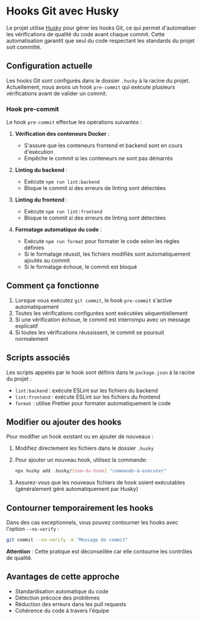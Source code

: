 # Hooks Git avec Husky

Le projet utilise [Husky](https://typicode.github.io/husky/) pour gérer les hooks Git, ce qui permet d'automatiser les vérifications de qualité du code avant chaque commit. Cette automatisation garantit que seul du code respectant les standards du projet soit committé.

## Configuration actuelle

Les hooks Git sont configurés dans le dossier `.husky` à la racine du projet. Actuellement, nous avons un hook `pre-commit` qui exécute plusieurs vérifications avant de valider un commit.

### Hook pre-commit

Le hook `pre-commit` effectue les opérations suivantes :

1. **Vérification des conteneurs Docker** :
   - S'assure que les conteneurs frontend et backend sont en cours d'exécution
   - Empêche le commit si les conteneurs ne sont pas démarrés

2. **Linting du backend** :
   - Exécute `npm run lint:backend`
   - Bloque le commit si des erreurs de linting sont détectées

3. **Linting du frontend** :
   - Exécute `npm run lint:frontend`
   - Bloque le commit si des erreurs de linting sont détectées

4. **Formatage automatique du code** :
   - Exécute `npm run format` pour formater le code selon les règles définies
   - Si le formatage réussit, les fichiers modifiés sont automatiquement ajoutés au commit
   - Si le formatage échoue, le commit est bloqué

## Comment ça fonctionne

1. Lorsque vous exécutez `git commit`, le hook `pre-commit` s'active automatiquement
2. Toutes les vérifications configurées sont exécutées séquentiellement
3. Si une vérification échoue, le commit est interrompu avec un message explicatif
4. Si toutes les vérifications réussissent, le commit se poursuit normalement

## Scripts associés

Les scripts appelés par le hook sont définis dans le `package.json` à la racine du projet :

- `lint:backend` : exécute ESLint sur les fichiers du backend
- `lint:frontend` : exécute ESLint sur les fichiers du frontend
- `format` : utilise Prettier pour formater automatiquement le code

## Modifier ou ajouter des hooks

Pour modifier un hook existant ou en ajouter de nouveaux :

1. Modifiez directement les fichiers dans le dossier `.husky`
2. Pour ajouter un nouveau hook, utilisez la commande:
   ```bash
   npx husky add .husky/[nom-du-hook] "commande-à-exécuter"
   ```

3. Assurez-vous que les nouveaux fichiers de hook soient exécutables (généralement géré automatiquement par Husky)

## Contourner temporairement les hooks

Dans des cas exceptionnels, vous pouvez contourner les hooks avec l'option `--no-verify` :

```bash
git commit --no-verify -m "Message de commit"
```

**Attention** : Cette pratique est déconseillée car elle contourne les contrôles de qualité.

## Avantages de cette approche

- Standardisation automatique du code
- Détection précoce des problèmes
- Réduction des erreurs dans les pull requests
- Cohérence du code à travers l'équipe